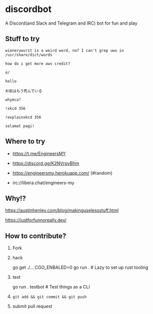 # discordbot
A Discord(and Slack and Telegram and IRC) bot for fun and play

## Stuff to try

`wieneruwurst is a weird word, no? I can't grep uwu in /usr/share/dict/words`

`how do i get more aws credit?`

`o/`

`hello`

`お前はもう死んでいる`

`whymca?`

`!xkcd 356`

`!explainxkcd 356`

`selamat pagi!`

## Where to try

* https://t.me/EngineersMY

* https://discord.gg/K2NVrpvBhm

* https://engineersmy.herokuapp.com/ (#random)

* irc://libera.chat/engineers-my

## Why!?

https://austinhenley.com/blog/makinguselessstuff.html

https://justforfunnoreally.dev/

## How to contribute?

1. Fork

2. hack

    go get ./...
    CGO_ENBALED=0 go run . # Lazy to set up rust tooling

3. test

    go run . testbot # Test things as a CLI

4. `git add && git commit && git push`

5. submit pull request
